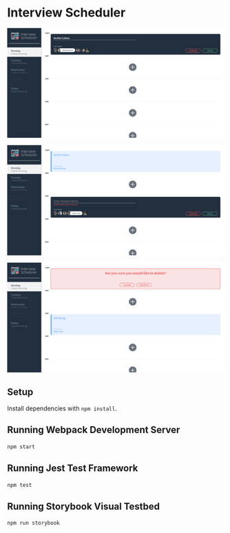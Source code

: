 # Interview Scheduler

!["Appointment submission form"](https://github.com/WillGWong/scheduler/blob/master/docs/Create.png?raw=true)

!["Appointment submission error"](https://github.com/WillGWong/scheduler/blob/master/docs/CREATE_ERROR.png?raw=true)

!["appointment deletion confirmation"](https://github.com/WillGWong/scheduler/blob/master/docs/DELETE.png?raw=true)

## Setup

Install dependencies with `npm install`.

## Running Webpack Development Server

```sh
npm start
```

## Running Jest Test Framework

```sh
npm test
```

## Running Storybook Visual Testbed

```sh
npm run storybook
```
